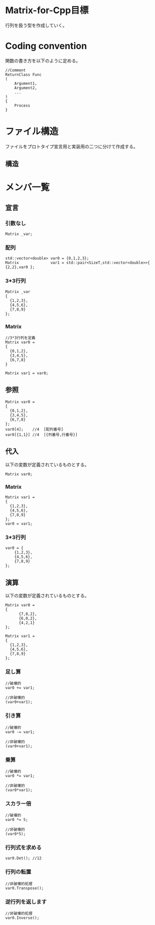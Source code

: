 # Matrix-for-Cpp目標
行列を扱う型を作成していく。

# Coding convention
関数の書き方を以下のように定める。
    
    //Comment
    ReturnClass Func
    (
        Argument1,
        Argument2,
        ...
    )
    {
        Process
    }
# ファイル構造
ファイルをプロトタイプ宣言用と実装用の二つに分けて作成する。
## 構造
# メンバ一覧
## 宣言
### 引数なし
    Matrix _var;
### 配列
    std::vector<double> var0 = {0,1,2,3};
    Matrix              var1 = std::pair<SizeT,std::vector<double>>{ {2,2},var0 };
### 3*3行列
    Matrix _var
    {
      {1,2,3},
      {4,5,6},
      {7,8,9}
    };
### Matrix
    //3*3行列を定義
    Matrix var0 =
    {
      {0,1,2},
      {3,4,5},
      {6,7,8}
    }
    
    Matrix var1 = var0;
## 参照
    Matrix var0 =
    {
      {0,1,2},
      {3,4,5},
      {6,7,8}
    };
    var0[4];    //4  [配列番号]
    var0[{1,1}] //4  [{列番号,行番号}]
## 代入
以下の変数が定義されているものとする。

    Matrix var0;

### Matrix
    Matrix var1 =
    {
      {1,2,3},
      {4,5,6},
      {7,8,9}
    };
    var0 = var1;
### 3*3行列
    var0 = {
        {1,2,3},
        {4,5,6},
        {7,8,9}
    }; 
## 演算
以下の変数が定義されているものとする。
    
    Matrix var0 = 
    {
          {7,8,2},
		  {6,0,2},
		  {4,2,1}
    };
    
    Matrix var1 =
    {
      {1,2,3},
      {4,5,6},
      {7,8,9}
    };
    
### 足し算
    //破壊的
    var0 += var1;
    
    //非破壊的
    (var0+var1);
    
### 引き算
    //破壊的
    var0 -= var1;
    
    //非破壊的
    (var0+var1);
    
### 乗算
    //破壊的
    var0 *= var1;
    
    //非破壊的
    (var0*var1);
    
### スカラー倍
    //破壊的
    var0 *= 5;
    
    //非破壊的
    (var0*5);
    
### 行列式を求める
    var0.Det(); //12
    
### 行列の転置
    //非破壊的処理
    var0.Transpose();
    
### 逆行列を返します
    //非破壊的処理
    var0.Inverse();
